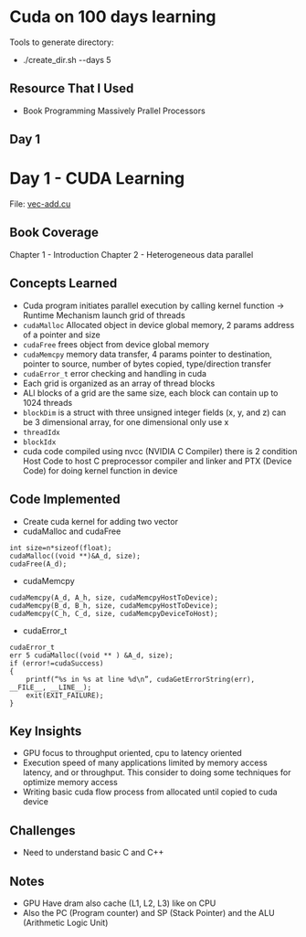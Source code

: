 # Cuda on 100 days learning

Tools to generate directory:
- ./create_dir.sh --days 5

## Resource That I Used
- Book Programming Massively Prallel Processors

## Day 1

# Day 1 - CUDA Learning

File: [vec-add.cu](https://github.com/yosephbernandus/cuda-100-days/blob/main/day001/vec-add.cu)

## Book Coverage
Chapter 1 - Introduction
Chapter 2 - Heterogeneous data parallel

## Concepts Learned
- Cuda program initiates parallel execution by calling kernel function -> Runtime Mechanism launch grid of threads
- `cudaMalloc` Allocated object in device global memory, 2 params address of a pointer and size
- `cudaFree` frees object from device global memory
- `cudaMemcpy` memory data transfer, 4 params pointer to destination, pointer to source, number of bytes copied, type/direction transfer
- `cudaError_t` error checking and handling in cuda
- Each grid is organized as an array of thread blocks
- ALl blocks of a grid are the same size, each block can contain up to 1024 threads
- `blockDim` is a struct with three unsigned integer fields (x, y, and z) can be 3 dimensional array, for one dimensional only use x
- `threadIdx`
- `blockIdx`
- cuda code compiled using nvcc (NVIDIA C Compiler) there is 2 condition Host Code to host C preprocessor compiler and linker and PTX (Device Code) for doing kernel function in device


## Code Implemented
- Create cuda kernel for adding two vector
- cudaMalloc and cudaFree
```float *A_d
int size=n*sizeof(float);
cudaMalloc((void **)&A_d, size);
cudaFree(A_d);
```
- cudaMemcpy
```
cudaMemcpy(A_d, A_h, size, cudaMemcpyHostToDevice);
cudaMemcpy(B_d, B_h, size, cudaMemcpyHostToDevice);
cudaMemcpy(C_h, C_d, size, cudaMemcpyDeviceToHost);
```
- cudaError_t
```
cudaError_t
err 5 cudaMalloc((void ** ) &A_d, size);
if (error!=cudaSuccess)
{
    printf(“%s in %s at line %d\n”, cudaGetErrorString(err),  __FILE__, __LINE__);
    exit(EXIT_FAILURE);
}
```

## Key Insights
- GPU focus to throughput oriented, cpu to latency oriented
- Execution speed of many applications limited by memory access latency, and or throughput. This consider to doing some techniques for optimize memory access
- Writing basic cuda flow process from allocated until copied to cuda device

## Challenges
- Need to understand basic C and C++

## Notes
- GPU Have dram also cache (L1, L2, L3) like on CPU
- Also the PC (Program counter) and SP (Stack Pointer) and the ALU (Arithmetic Logic Unit)


